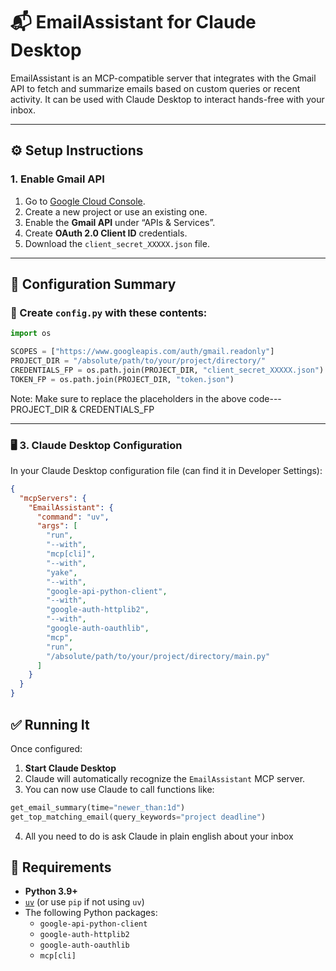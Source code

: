# 📬 EmailAssistant for Claude Desktop

EmailAssistant is an MCP-compatible server that integrates with the Gmail API to fetch and summarize emails based on custom queries or recent activity. It can be used with Claude Desktop to interact hands-free with your inbox.

---

## ⚙️ Setup Instructions

### 1. Enable Gmail API

1. Go to [Google Cloud Console](https://console.cloud.google.com/).
2. Create a new project or use an existing one.
3. Enable the **Gmail API** under “APIs & Services”.
4. Create **OAuth 2.0 Client ID** credentials.
5. Download the `client_secret_XXXXX.json` file.

---

## 🔧 Configuration Summary

### 🔁 Create `config.py` with these contents:

```python
import os

SCOPES = ["https://www.googleapis.com/auth/gmail.readonly"]
PROJECT_DIR = "/absolute/path/to/your/project/directory/"
CREDENTIALS_FP = os.path.join(PROJECT_DIR, "client_secret_XXXXX.json")
TOKEN_FP = os.path.join(PROJECT_DIR, "token.json")
```

Note: Make sure to replace the placeholders in the above code---PROJECT_DIR & CREDENTIALS_FP

---

### 🖥️ 3. Claude Desktop Configuration

In your Claude Desktop configuration file (can find it in Developer Settings):

```json
{
  "mcpServers": {
    "EmailAssistant": {
      "command": "uv",
      "args": [
        "run",
        "--with",
        "mcp[cli]",
        "--with",
        "yake",
        "--with",
        "google-api-python-client",
        "--with",
        "google-auth-httplib2",
        "--with",
        "google-auth-oauthlib",
        "mcp",
        "run",
        "/absolute/path/to/your/project/directory/main.py"
      ]
    }
  }
}
```

## ✅ Running It

Once configured:

1. **Start Claude Desktop**
2. Claude will automatically recognize the `EmailAssistant` MCP server.
3. You can now use Claude to call functions like:

```python
get_email_summary(time="newer_than:1d")
get_top_matching_email(query_keywords="project deadline")
```

4. All you need to do is ask Claude in plain english about your inbox

## 📌 Requirements

- **Python 3.9+**
- [`uv`](https://github.com/astral-sh/uv) (or use `pip` if not using `uv`)
- The following Python packages:
  - `google-api-python-client`
  - `google-auth-httplib2`
  - `google-auth-oauthlib`
  - `mcp[cli]`






